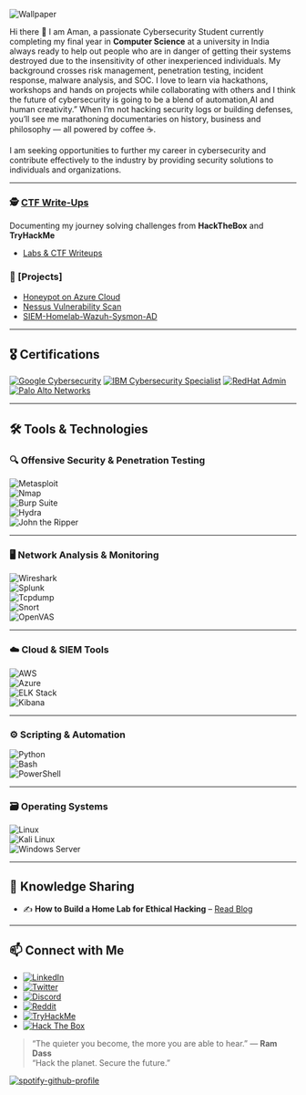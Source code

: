 
![Wallpaper](wallpaper.png)

Hi there 👋
I am Aman, a passionate Cybersecurity Student currently completing my final year in **Computer Science** at a university in India always ready to help out people who are in danger of getting their systems destroyed due to the insensitivity of other inexperienced individuals. My background crosses risk management, penetration testing, incident response, malware analysis, and SOC. I love to learn via hackathons, workshops and hands on projects while collaborating with others and I think the future of cybersecurity is going to be a blend of automation,AI and human creativity.” When I’m not hacking security logs or building defenses, you’ll see me marathoning documentaries on history, business and philosophy — all powered by coffee ☕.

I am seeking opportunities to further my career in cybersecurity and contribute effectively to the industry by providing security solutions to individuals and organizations.

---

### 🕵️ [CTF Write-Ups](https://https://github.com/CyberAmanX/Labs-Write-Ups)
Documenting my journey solving challenges from **HackTheBox** and **TryHackMe**
- [Labs & CTF Writeups](https://github.com/CyberAmanX/Labs-Write-Ups)

### 🧪 [Projects] 
- [Honeypot on Azure Cloud](https://github.com/CyberAmanX/T-pot-Honeypot-on-Azure-Cloud)
- [Nessus Vulnerability Scan](https://github.com/CyberAmanX/Nessus-Vulnerability-Scanner)
- [SIEM-Homelab-Wazuh-Sysmon-AD](https://github.com/CyberAmanX/SIEM-Homelab-Wazuh-Sysmon-AD)

---

## 🎖️ Certifications
[![Google Cybersecurity](https://img.shields.io/badge/Google%20Cybersecurity-4285F4?style=for-the-badge&logo=google&logoColor=white)](https://www.coursera.org/account/accomplishments/specialization/TKA87KW647CS)
[![IBM Cybersecurity Specialist](https://img.shields.io/badge/IBM%20Cybersecurity-054ADA?style=for-the-badge&logo=ibm&logoColor=white)](https://www.coursera.org/account/accomplishments/specialization/TST8DKX96ZEC)
[![RedHat Admin](https://img.shields.io/badge/RedHat%20Linux-EE0000?style=for-the-badge&logo=redhat&logoColor=white)](https://www.redhat.com/en/services/training-and-certification)
[![Palo Alto Networks](https://img.shields.io/badge/Palo%20Alto%20Networks-0070FF?style=for-the-badge&logo=paloaltonetworks&logoColor=white)](https://www.coursera.org/account/accomplishments/specialization/NPPMC48KEAGD)

---

## 🛠️ Tools & Technologies  

### 🔍 **Offensive Security & Penetration Testing**  
![Metasploit](https://img.shields.io/badge/Metasploit-3F5DFF?style=for-the-badge&logo=metasploit&logoColor=white)  
![Nmap](https://img.shields.io/badge/Nmap-004682?style=for-the-badge&logo=nmap&logoColor=white)  
![Burp Suite](https://img.shields.io/badge/Burp%20Suite-FF6F00?style=for-the-badge&logo=burpsuite&logoColor=white)  
![Hydra](https://img.shields.io/badge/Hydra-228B22?style=for-the-badge)  
![John the Ripper](https://img.shields.io/badge/John%20the%20Ripper-8B0000?style=for-the-badge)  

---

### 🖥️ **Network Analysis & Monitoring**  
![Wireshark](https://img.shields.io/badge/Wireshark-1679A7?style=for-the-badge&logo=wireshark&logoColor=white)  
![Splunk](https://img.shields.io/badge/Splunk-000000?style=for-the-badge&logo=splunk&logoColor=white)  
![Tcpdump](https://img.shields.io/badge/Tcpdump-FF4500?style=for-the-badge)  
![Snort](https://img.shields.io/badge/Snort-FF3366?style=for-the-badge)  
![OpenVAS](https://img.shields.io/badge/OpenVAS-4CAF50?style=for-the-badge)  

---

### ☁️ **Cloud & SIEM Tools**  
![AWS](https://img.shields.io/badge/AWS-FF9900?style=for-the-badge&logo=amazonaws&logoColor=white)  
![Azure](https://img.shields.io/badge/Microsoft%20Azure-0078D4?style=for-the-badge&logo=microsoftazure&logoColor=white)  
![ELK Stack](https://img.shields.io/badge/ELK%20Stack-005571?style=for-the-badge&logo=elasticstack&logoColor=white)  
![Kibana](https://img.shields.io/badge/Kibana-005571?style=for-the-badge&logo=kibana&logoColor=white)  

---

### ⚙️ **Scripting & Automation**  
![Python](https://img.shields.io/badge/Python-3776AB?style=for-the-badge&logo=python&logoColor=white)  
![Bash](https://img.shields.io/badge/Bash-4EAA25?style=for-the-badge&logo=gnubash&logoColor=white)  
![PowerShell](https://img.shields.io/badge/PowerShell-5391FE?style=for-the-badge&logo=powershell&logoColor=white)  

---

### 🗃️ **Operating Systems**  
![Linux](https://img.shields.io/badge/Linux-000000?style=for-the-badge&logo=linux&logoColor=white)  
![Kali Linux](https://img.shields.io/badge/Kali%20Linux-557C94?style=for-the-badge&logo=kalilinux&logoColor=white)  
![Windows Server](https://img.shields.io/badge/Windows%20Server-0078D6?style=for-the-badge&logo=windows&logoColor=white)  


---

## 🧠 Knowledge Sharing  
- ✍️ **How to Build a Home Lab for Ethical Hacking** – [Read Blog](https://medium.com/@amanthakur9889)  

---

## 📫 Connect with Me

- [![LinkedIn](https://img.shields.io/badge/LinkedIn-0A66C2?style=flat&logo=linkedin&logoColor=white)](https://linkedin.com/in/amanparihar-cybersecurity)
- [![Twitter](https://img.shields.io/badge/Twitter-1DA1F2?style=flat&logo=twitter&logoColor=white)](https://twitter.com/yourhandle)
- [![Discord](https://img.shields.io/badge/Discord-5865F2?style=flat&logo=discord&logoColor=white)](https://discord.com/users/your-discord-id)
- [![Reddit](https://img.shields.io/badge/Reddit-FF4500?style=flat&logo=reddit&logoColor=white)](https://www.reddit.com/user/your-reddit-username)
- [![TryHackMe](https://img.shields.io/badge/TryHackMe-212C42?style=flat&logo=tryhackme&logoColor=white)](https://tryhackme.com/p/your-tryhackme-username)
- [![Hack The Box](https://img.shields.io/badge/Hack%20The%20Box-9FEF00?style=flat&logo=hackthebox&logoColor=black)](https://app.hackthebox.com/profile/your-htb-id)

  

> “The quieter you become, the more you are able to hear.” — **Ram Dass**  
> “Hack the planet. Secure the future.”


[![spotify-github-profile](https://spotify-github-profile.kittinanx.com/api/view?uid=31jm3kcicyg34qrxhzywwjysvnjy&cover_image=true&theme=default&show_offline=false&background_color=121212&interchange=true&profanity=false&bar_color_cover=true)](https://spotify-github-profile.kittinanx.com/api/view?uid=31jm3kcicyg34qrxhzywwjysvnjy&redirect=true)

